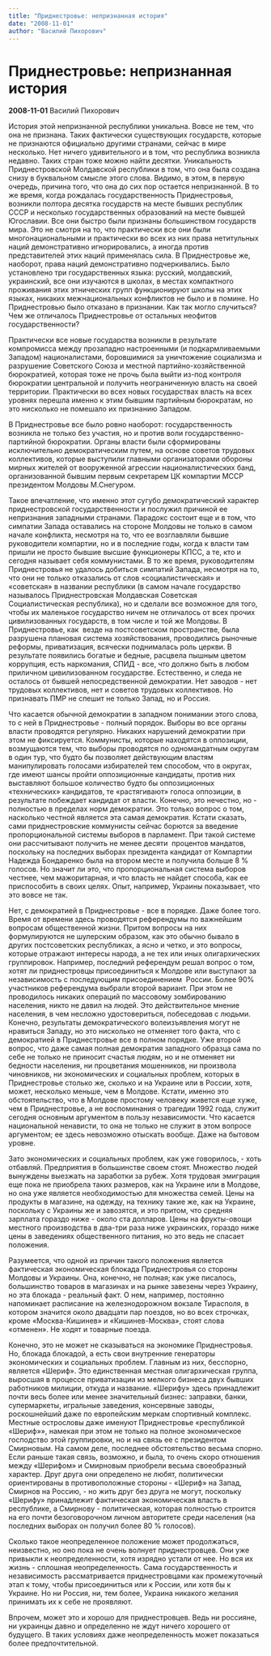 ```yaml
---
title: "Приднестровье: непризнанная история"
date: "2008-11-01"
author: "Василий Пихорович"
---
```


# Приднестровье: непризнанная история

**2008-11-01** Василий Пихорович

История этой непризнанной республики уникальна. Вовсе не тем, что она не признана. Таких фактически существующих государств, которые не признаются официально другими странами, сейчас в мире несколько. Нет ничего удивительного и в том, что республика возникла недавно. Таких стран тоже можно найти десятки. Уникальность Приднестровской Молдавской республики в том, что она была создана снизу в буквальном смысле этого слова. Видимо, в этом, в первую очередь, причина того, что она до сих пор остается непризнанной. В то же время, когда рождалась государственность Приднестровья, возникли полтора десятка государств на месте бывших республик СССР и несколько государственных образований на месте бывшей Югославии. Все они быстро были признаны большинством государств мира. Это не смотря на то, что практически все они были многонациональными и практически во всех из них права нетитульных наций демонстративно игнорировались, а иногда против представителей этих наций применялась сила. В Приднестровье же, наоборот, права наций демонстративно подчеркивались. Было установлено три государственных языка: русский, молдавский, украинский, все они изучаются в школах, в местах компактного проживания этих этнических групп функционируют школы на этих языках, никаких межнациональных конфликтов не было и в помине. Но Приднестровью было отказано в признании. Как так могло случиться? Чем же отличалось Приднестровье от остальных неофитов государственности?

Практически все новые государства возникли в результате компромисса между прозападно настроенными (и подкармливаемыми Западом) националистами, боровшимися за уничтожение социализма и разрушение Советского Союза и местной партийно-хозяйственной бюрократией, которая тоже не прочь была выйти из-под контроля бюрократии центральной и получить неограниченную власть на своей территории. Практически во всех новых государствах власть на всех уровнях перешла именно к этим бывшим партийным бюрократам, но это нисколько не помешало их признанию Западом.

В Приднестровье все было ровно наоборот: государственность возникла не только без участия, но и против воли государственно-партийной бюрократии. Органы власти были сформированы исключительно демократическим путем, на основе советов трудовых коллективов, которые выступили главными организаторами обороны мирных жителей от вооруженной агрессии националистических банд, организованной бывшим первым секретарем ЦК компартии МССР президентом Молдовы М.Снегуром.

Такое впечатление, что именно этот сугубо демократический характер приднестровской государственности и послужил причиной ее непризнания западными странами. Парадокс состоит еще и в том, что симпатии Запада оставались на стороне Молдовы не только в самом начале конфликта, несмотря на то, что ее возглавляли бывшие руководители компартии, но и в последние годы, когда к власти там пришли не просто бывшие высшие функционеры КПСС, а те, кто и сегодня называет себя коммунистами. В то же время, руководителям Приднестровья не удалось добиться симпатий Запада, несмотря на то, что они не только отказались от слов «социалистическая» и «советская» в названии республики (в самом начале государство называлось Приднестровская Молдавская Советская Социалистическая республика), но и сделали все возможное для того, чтобы их маленькое государство ничем не отличалось от всех прочих цивилизованных государств, в том числе и той же Молдовы. В Приднестровье, как  везде на постсоветском пространстве, была разрушена плановая система хозяйствования, проводились рыночные реформы, приватизация, всячески поднималась роль церкви. В результате появились богатые и бедные, расцвела пышным цветом коррупция, есть наркомания, СПИД - все, что должно быть в любом приличном цивилизованном государстве. Естественно, и следа не осталось от бывшей непосредственной демократии. Нет заводов - нет трудовых коллективов, нет и советов трудовых коллективов. Но признавать ПМР не спешит не только Запад, но и Россия.

Что касается обычной демократии в западном понимании этого слова, то с ней в Приднестровье - полный порядок. Выборы во все органы власти проводятся регулярно. Никаких нарушений демократии при этом не фиксируется. Коммунисты, которые находятся в оппозиции, возмущаются тем, что выборы проводятся по одномандатным округам в один тур, что будто бы позволяет действующим властям манипулировать голосами избирателей тем способом, что в округах, где имеют шансы пройти оппозиционные кандидаты, против них выставляют большое количество будто бы оппозиционных «технических» кандидатов, те «растягивают» голоса оппозиции, в результате побеждает кандидат от власти. Конечно, это нечестно, но - полностью в пределах норм демократии. Это только вопрос о том, насколько честной является эта самая демократия. Кстати сказать, сами приднестровские коммунисты сейчас борются за введение пропорциональной системы выборов в парламент. При такой системе они рассчитывают получить не менее десяти  процентов мандатов, поскольку на последних выборах президента кандидат от Компартии Надежда Бондаренко была на втором месте и получила больше 8 % голосов. Но значит ли это, что пропорциональная система выборов честнее, чем мажоритарная, и что власть не найдет способа, как ее приспособить в своих целях. Опыт, например, Украины показывает, что это вовсе не так.

Нет, с демократией в Приднестровье - все в порядке. Даже более того. Время от времени здесь проводятся референдумы по важнейшим вопросам общественной жизни. Притом вопросы на них формулируются не шулерским образом, как это обычно бывало в других постсоветских республиках, а ясно и четко, и это вопросы, которые отражают интересы народа, а не тех или иных олигархических группировок. Например, последний референдум решал вопрос о том, хотят ли приднестровцы присоединиться к Молдове или выступают за независимость с последующим присоединением  России. Более 90% участников референдума выбрали второй вариант. При этом не проводилось никаких операций по массовому зомбированию населения, никто не давил на людей. Это действительное мнение населения, в чем несложно удостовериться, побеседовав с людьми. Конечно, результаты демократического волеизъявления могут не нравиться Западу, но это нисколько не отменяет того факта, что с демократией в Приднестровье все в полном порядке. Уже второй вопрос, что даже самая полная демократия западного образца сама по себе не только не приносит счастья людям, но и не отменяет ни бедности населения, ни процветания мошенников, ни произвола чиновников, ни экономических и социальных проблем, которых в Приднестровье столько же, сколько и на Украине или в России, хотя, может, несколько меньше, чем в Молдове. Кстати, именно это обстоятельство, что в Молдове простому человеку живется еще хуже, чем в Приднестровье, а не воспоминания о трагедии 1992 года, служит сегодня основным аргументом в пользу независимости. Что касается национальной ненависти, то она не только не служит в этом вопросе аргументом; ее здесь невозможно отыскать вообще. Даже на бытовом уровне.

Зато экономических и социальных проблем, как уже говорилось, - хоть отбавляй. Предприятия в большинстве своем стоят. Множество людей вынуждены выезжать на заработки за рубеж. Хотя трудовая эмиграция еще пока не приобрела таких размеров, как на Украине или в Молдове, но она уже является необходимостью для множества семей. Цены на продукты в магазине, на одежду, на технику такие же, как на Украине, поскольку с Украины же и завозятся, и это притом, что средняя зарплата гораздо ниже - около ста долларов. Цены на фрукты-овощи местного производства в два-три раза ниже украинских, гораздо ниже цены в заведениях общественного питания, но это ведь не спасает положения.

Разумеется, что одной из причин такого положения является фактическая экономическая блокада Приднестровья со стороны Молдовы и Украины. Она, конечно, не полная; как уже писалось, большинство товаров в магазинах и на рынке завезены через Украину, но эта блокада - реальный факт. О нем, например, постоянно напоминает расписание на железнодорожном вокзале Тирасполя, в котором значится около двадцати пар поездов, но во всех строчках, кроме «Москва-Кишинев» и «Кишинев-Москва», стоят слова «отменен». Не ходят и товарные поезда.

Конечно, это не может не сказываться на экономике Приднестровья. Но, блокада блокадой, а есть свои внутренние генераторы экономических и социальных проблем. Главным из них, бесспорно, является «Шериф». Это единственная местная олигархическая группа, выросшая в процессе приватизации из мелкого бизнеса двух бывших работников милиции, откуда и название. «Шерифу» здесь принадлежит почти весь более или менее значительный бизнес: заправки, банки, супермаркеты, игральные заведения, консервные заводы, роскошнейший даже по европейским меркам спортивный комплекс. Местные острословы даже именуют Приднестровье «республикой «Шериф»», намекая при этом не только на полное экономическое господство этой группировки, но и на связь ее с президентом Смирновым. На самом деле, последнее обстоятельство весьма спорно. Если раньше такая связь, возможно, и была, то очень скоро отношения между «Шерифом» и Смирновым приобрели весьма своеобразный характер. Друг друга они определено не любят, политически ориентированы в противоположные стороны - «Шериф» на Запад, Смирнов на Россию, - но жить друг без друга не могут, поскольку «Шерифу» принадлежит фактическая экономическая власть в республике, а Смирнову - политическая, которая полностью строится на его почти безоговорочном личном авторитете среди населения (на последних выборах он получил более 80 % голосов).

Сколько такое неопределенное положение может продолжаться, неизвестно, но оно пока не очень волнует приднестровцев. Они уже привыкли к неопределенности, хотя изрядно устали от нее. Но вся их жизнь - сплошная неопределенность. Сама государственность и независимость рассматривается приднестровцами как промежуточный этап к тому, чтобы присоединиться или к России, или хотя бы к Украине. Но ни Россия, ни, тем более, Украина никакого желания принимать их к себе не проявляют.

Впрочем, может это и хорошо для приднестровцев. Ведь ни россияне, ни украинцы давно и определенно не ждут ничего хорошего от будущего. В таких условиях даже неопределенность может показаться более предпочтительной.